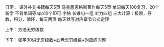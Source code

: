 日常：
	课外补充书籍每天5页
	马克思恩格斯著作每天5页
单词每天100复习，20个新学
不背单词等app10个即可
字帖
长难句一组
听力四组
三大计算：极限，导数，积分，循环，每天两页
每天默写对应章节公式定理

上午：方浩无穷级数

下午：张宇30讲无穷级数+武老无穷级数+对应练习题

